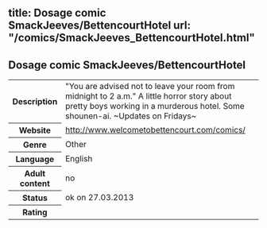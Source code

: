 title: Dosage comic SmackJeeves/BettencourtHotel
url: "/comics/SmackJeeves_BettencourtHotel.html"
---
Dosage comic SmackJeeves/BettencourtHotel
-----------------------------------------

<table class="comicinfo">
<tr>
<th>Description</th><td>&quot;You are advised not to leave your room from midnight to 2 a.m.&quot; A little horror story about pretty boys working in a murderous hotel. Some shounen-ai. ~Updates on Fridays~</td>
</tr>
<tr>
<th>Website</th><td><a href="http://www.welcometobettencourt.com/comics/">http://www.welcometobettencourt.com/comics/</a></td>
</tr>
<tr>
<th>Genre</th><td>Other</td>
</tr>
<tr>
<th>Language</th><td>English</td>
</tr>
<tr>
<th>Adult content</th><td>no</td>
</tr>
<tr>
<th>Status</th><td>ok on 27.03.2013</td>
</tr>
<tr>
<th>Rating</th><td><div class="g-plusone" data-size="standard" data-annotation="bubble"
 data-href="http://www.welcometobettencourt.com/comics/"></div></td>
</tr>
</table>
<script type="text/javascript">
  (function() {
    var po = document.createElement('script'); po.type = 'text/javascript'; po.async = true;
    po.src = 'https://apis.google.com/js/plusone.js';
    var s = document.getElementsByTagName('script')[0]; s.parentNode.insertBefore(po, s);
  })();
</script>
